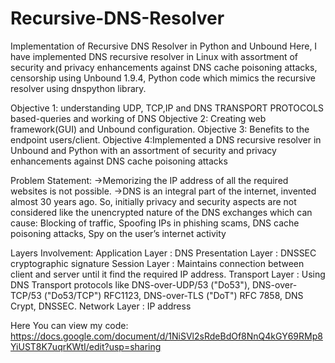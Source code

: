 # Recursive-DNS-Resolver
Implementation of Recursive DNS Resolver in Python and Unbound 
Here, I have implemented DNS recursive resolver in Linux with assortment of security and privacy enhancements against DNS cache poisoning attacks, censorship using Unbound 1.9.4, Python code which mimics the recursive resolver using dnspython library.

Objective 1: understanding UDP, TCP,IP and DNS TRANSPORT PROTOCOLS based-queries and working of DNS
Objective 2: Creating web framework(GUI) and Unbound configuration.
Objective 3: Benefits to the endpoint users/client.
Objective 4:Implemented a DNS recursive resolver in Unbound and Python with an assortment of security and privacy enhancements against DNS cache poisoning attacks

Problem Statement:
->Memorizing the IP address of all the required websites is not possible.
->DNS is an integral part of the internet, invented almost 30 years ago. So, initially privacy and security aspects are not considered like the unencrypted nature of the DNS exchanges which can cause:
 Blocking of traffic, Spoofing IPs in phishing scams, DNS cache poisoning attacks, Spy on the user’s internet activity

Layers Involvement:
Application Layer : DNS
Presentation Layer : DNSSEC cryptographic signature
Session Layer : Maintains connection between client and server until it find the required IP address.
Transport Layer : Using DNS Transport protocols like DNS-over-UDP/53 ("Do53"), DNS-over-TCP/53 ("Do53/TCP") RFC1123, DNS-over-TLS ("DoT") RFC 7858, DNS Crypt, DNSSEC.
Network Layer : IP address

Here You can view my code:
https://docs.google.com/document/d/1NiSVl2sRdeBdOf8NnQ4kGY69RMp8YiUST8K7uqrKWtI/edit?usp=sharing












